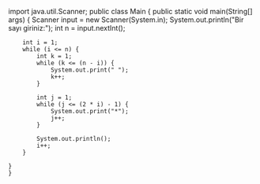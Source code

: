import java.util.Scanner;
public class Main {
    public static void main(String[] args) {
        Scanner input = new Scanner(System.in);
        System.out.println("Bir sayı giriniz:");
        int n = input.nextInt();

        int i = 1;
        while (i <= n) {
            int k = 1;
            while (k <= (n - i)) {
                System.out.print(" ");
                k++;
            }

            int j = 1;
            while (j <= (2 * i) - 1) {
                System.out.print("*");
                j++;
            }

            System.out.println();
            i++;
        }

    }
    }

